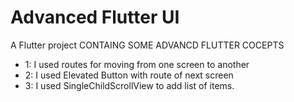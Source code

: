 # Advanced Flutter UI

A Flutter project CONTAING SOME ADVANCD FLUTTER COCEPTS

- 1: I used routes for moving from one screen to another
- 2: I used Elevated Button with route of next screen
- 3: I used SingleChildScrollView to add list of items.

